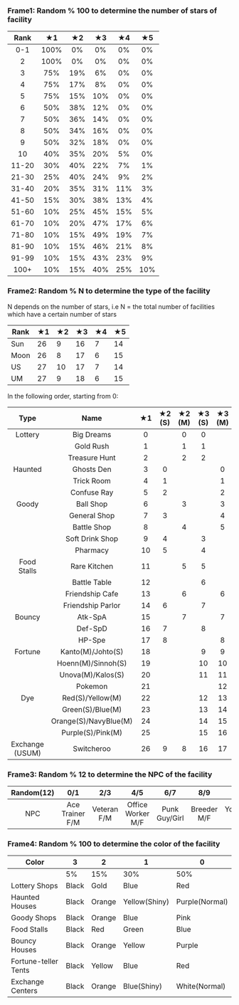 ###  Frame1: Random % 100 to determine the number of stars of facility

| Rank  |  ★1  |  ★2  |  ★3  |  ★4  |  ★5  |
| :---: | :--: | :--: | :--: | :--: | :--: |
|  0-1  | 100% |  0%  |  0%  |  0%  |  0%  |
|   2   | 100% |  0%  |  0%  |  0%  |  0%  |
|   3   | 75%  | 19%  |  6%  |  0%  |  0%  |
|   4   | 75%  | 17%  |  8%  |  0%  |  0%  |
|   5   | 75%  | 15%  | 10%  |  0%  |  0%  |
|   6   | 50%  | 38%  | 12%  |  0%  |  0%  |
|   7   | 50%  | 36%  | 14%  |  0%  |  0%  |
|   8   | 50%  | 34%  | 16%  |  0%  |  0%  |
|   9   | 50%  | 32%  | 18%  |  0%  |  0%  |
|  10   | 40%  | 35%  | 20%  |  5%  |  0%  |
| 11-20 | 30%  | 40%  | 22%  |  7%  |  1%  |
| 21-30 | 25%  | 40%  | 24%  |  9%  |  2%  |
| 31-40 | 20%  | 35%  | 31%  | 11%  |  3%  |
| 41-50 | 15%  | 30%  | 38%  | 13%  |  4%  |
| 51-60 | 10%  | 25%  | 45%  | 15%  |  5%  |
| 61-70 | 10%  | 20%  | 47%  | 17%  |  6%  |
| 71-80 | 10%  | 15%  | 49%  | 19%  |  7%  |
| 81-90 | 10%  | 15%  | 46%  | 21%  |  8%  |
| 91-99 | 10%  | 15%  | 43%  | 23%  |  9%  |
| 100+  | 10%  | 15%  | 40%  | 25%  | 10%  |

### Frame2: Random % N to determine the type of the facility

N depends on the number of stars, i.e N = the total number of facilities which have a certain number of stars

| Rank | ★1   | ★2   | ★3   | ★4   | ★5   |
| ---- | ---- | ---- | ---- | ---- | ---- |
| Sun  | 26   | 9    | 16   | 7    | 14   |
| Moon | 26   | 8    | 17   | 6    | 15   |
| US   | 27   | 10   | 17   | 7    | 14   |
| UM   | 27   | 9    | 18   | 6    | 15   |

In the following order, starting from 0:

|      Type       |         Name          |  ★1  | ★2 (S) | ★2 (M) | ★3 (S) | ★3 (M) | ★4 (S) | ★4 (M) | ★5 (S) | ★5 (M) |
| :-------------: | :-------------------: | :--: | :----: | :----: | :----: | :----: | :----: | :----: | :----: | :----: |
|     Lottery     |      Big Dreams       |  0   |        |   0    |   0    |        |        |   0    |   0    |        |
|                 |       Gold Rush       |  1   |        |   1    |   1    |        |        |   1    |   1    |        |
|                 |     Treasure Hunt     |  2   |        |   2    |   2    |        |        |   2    |   2    |        |
|     Haunted     |      Ghosts Den       |  3   |   0    |        |        |   0    |   0    |        |        |   0    |
|                 |      Trick Room       |  4   |   1    |        |        |   1    |   1    |        |        |   1    |
|                 |      Confuse Ray      |  5   |   2    |        |        |   2    |   2    |        |        |   2    |
|      Goody      |       Ball Shop       |  6   |        |   3    |        |   3    |        |        |        |        |
|                 |     General Shop      |  7   |   3    |        |        |   4    |   3    |        |        |   3    |
|                 |      Battle Shop      |  8   |        |   4    |        |   5    |        |        |        |        |
|                 |    Soft Drink Shop    |  9   |   4    |        |   3    |        |        |        |        |        |
|                 |       Pharmacy        |  10  |   5    |        |   4    |        |        |        |        |        |
|   Food Stalls   |     Rare Kitchen      |  11  |        |   5    |   5    |        |        |   3    |   3    |        |
|                 |     Battle Table      |  12  |        |        |   6    |        |        |        |        |        |
|                 |    Friendship Cafe    |  13  |        |   6    |        |   6    |        |   4    |        |   4    |
|                 |   Friendship Parlor   |  14  |   6    |        |   7    |        |   4    |        |   4    |        |
|     Bouncy      |        Atk-SpA        |  15  |        |   7    |        |   7    |        |   5    |        |   5    |
|                 |        Def-SpD        |  16  |   7    |        |   8    |        |   5    |        |   5    |        |
|                 |        HP-Spe         |  17  |   8    |        |        |   8    |   6    |        |        |   6    |
|     Fortune     |   Kanto(M)/Johto(S)   |  18  |        |        |   9    |   9    |        |        |   6    |   7    |
|                 |  Hoenn(M)/Sinnoh(S)   |  19  |        |        |   10   |   10   |        |        |   7    |   8    |
|                 |   Unova(M)/Kalos(S)   |  20  |        |        |   11   |   11   |        |        |   8    |   9    |
|                 |        Pokemon        |  21  |        |        |        |   12   |        |        |   9    |   10   |
|       Dye       |   Red(S)/Yellow(M)    |  22  |        |        |   12   |   13   |        |        |   10   |   11   |
|                 |   Green(S)/Blue(M)    |  23  |        |        |   13   |   14   |        |        |   11   |   12   |
|                 | Orange(S)/NavyBlue(M) |  24  |        |        |   14   |   15   |        |        |   12   |   13   |
|                 |   Purple(S)/Pink(M)   |  25  |        |        |   15   |   16   |        |        |   13   |   14   |
| Exchange (USUM) |      Switcheroo       |  26  |   9    |   8    |   16   |   17   |        |        |        |        |


### Frame3: Random % 12 to determine the NPC of the facility

| Random(12) |       0/1       |     2/3     |        4/5        |      6/7      |     8/9     |      10/11      |
| :--------: | :-------------: | :---------: | :---------------: | :-----------: | :---------: | :-------------: |
|    NPC     | Ace Trainer F/M | Veteran F/M | Office Worker M/F | Punk Guy/Girl | Breeder M/F | Youngster /Lass |

### Frame4: Random % 100 to determine the color of the facility

| Color                | 3     | 2      | 1             | 0              |
| -------------------- | ----- | ------ | ------------- | -------------- |
|                      | 5%    | 15%    | 30%           | 50%            |
| Lottery Shops        | Black | Gold   | Blue          | Red            |
| Haunted Houses       | Black | Orange | Yellow(Shiny) | Purple(Normal) |
| Goody Shops          | Black | Orange | Blue          | Pink           |
| Food Stalls          | Black | Red    | Green         | Blue           |
| Bouncy Houses        | Black | Orange | Yellow        | Purple         |
| Fortune-teller Tents | Black | Yellow | Blue          | Red            |
| Exchange Centers     | Black | Orange | Blue(Shiny)   | White(Normal)  |